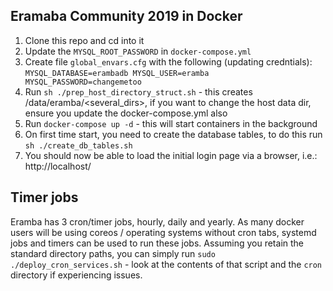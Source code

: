 Eramaba Community 2019 in Docker
--------------------------------
1. Clone this repo and cd into it
2. Update the `MYSQL_ROOT_PASSWORD` in `docker-compose.yml`
3. Create file `global_envars.cfg` with the following (updating credntials):
    `MYSQL_DATABASE=erambadb
    MYSQL_USER=eramba
    MYSQL_PASSWORD=changemetoo`
4. Run `sh ./prep_host_directory_struct.sh` - this creates /data/eramba/<several_dirs>, if you want to change the host data dir, ensure you update the docker-compose.yml also
5. Run `docker-compose up -d` - this will start containers in the background
6. On first time start, you need to create the database tables, to do this run `sh ./create_db_tables.sh`
7. You should now be able to load the initial login page via a browser, i.e.: http://localhost/

## Timer jobs
Eramba has 3 cron/timer jobs, hourly, daily and yearly.
As many docker users will be using coreos / operating systems without cron tabs, systemd jobs and timers can be used to run these jobs.
Assuming you retain the standard directory paths, you can simply run `sudo ./deploy_cron_services.sh` - look at the contents of that script and the `cron` directory if experiencing issues.
